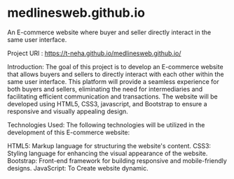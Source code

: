 # medlinesweb.github.io
An E-commerce website where buyer and seller directly interact in the same user interface.

Project URl  : https://t-neha.github.io/medlinesweb.github.io/

Introduction:
The goal of this project is to develop an E-commerce website that allows buyers and sellers to directly interact with each other within the same user interface. This platform will provide a seamless experience for both buyers and sellers, eliminating the need for intermediaries and facilitating efficient communication and transactions. The website will be developed using HTML5, CSS3, javascript, and Bootstrap to ensure a responsive and visually appealing design.

Technologies Used:
The following technologies will be utilized in the development of this E-commerce website:

HTML5: Markup language for structuring the website's content.
CSS3: Styling language for enhancing the visual appearance of the website.
Bootstrap: Front-end framework for building responsive and mobile-friendly designs.
JavaScript: To Create website dynamic.

